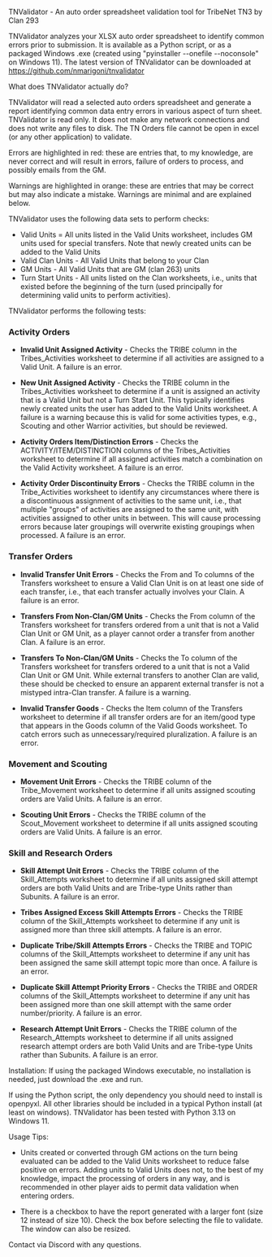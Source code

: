 TNValidator - An auto order spreadsheet validation tool for TribeNet TN3 by Clan 293

TNValidator analyzes your XLSX auto order spreadsheet to identify common errors prior to submission. It is available as a Python script, or as a packaged Windows .exe (created using "pyinstaller --onefile --noconsole" on Windows 11). The latest version of TNValidator can be downloaded at https://github.com/nmarigoni/tnvalidator

What does TNValidator actually do?

TNValidator will read a selected auto orders spreadsheet and generate a report identifying common data entry errors in various aspect of turn sheet. TNValidator is read only. It does not make any network connections and does not write any files to disk. The TN Orders file cannot be open in excel (or any other application) to validate.

Errors are highlighted in red: these are entries that, to my knowledge, are never correct and will result in errors, failure of orders to process, and possibly emails from the GM.

Warnings are highlighted in orange: these are entries that may be correct but may also indicate a mistake. Warnings are minimal and are explained below.

TNValidator uses the following data sets to perform checks:
- Valid Units = All units listed in the Valid Units worksheet, includes GM units used for special transfers. Note that newly created units can be added to the Valid Units 
- Valid Clan Units - All Valid Units that belong to your Clan
- GM Units - All Valid Units that are GM (clan 263) units
- Turn Start Units - All units listed on the Clan worksheets, i.e., units that existed before the beginning of the turn (used principally for determining valid units to perform activities).

TNValidator performs the following tests:

### Activity Orders ###

- **Invalid Unit Assigned Activity** - 
Checks the TRIBE column in the Tribes_Activities worksheet to determine if all activities are assigned to a Valid Unit. A failure is an error.

- **New Unit Assigned Activity** - 
Checks the TRIBE column in the Tribes_Activities worksheet to determine if a unit is assigned an activity that is a Valid Unit but not a Turn Start Unit. This typically identifies newly created units the user has added to the Valid Units worksheet. A failure is a warning because this is valid for some activities types, e.g., Scouting and other Warrior activities, but should be reviewed.

- **Activity Orders Item/Distinction Errors** - 
Checks the ACTIVITY/ITEM/DISTINCTION columns of the Tribes_Activities worksheet to determine if all assigned activities match a combination on the Valid Activity worksheet. A failure is an error.

- **Activity Order Discontinuity Errors** - 
Checks the TRIBE column in the Tribe_Activities worksheet to identify any circumstances where there is a discontinuous assignment of activities to the same unit, i.e., that multiple "groups" of activities are assigned to the same unit, with activities assigned to other units in between. This will cause processing errors because later groupings will overwrite existing groupings when processed. A failure is an error.

### Transfer Orders ###
- **Invalid Transfer Unit Errors** - 
Checks the From and To columns of the Transfers worksheet to ensure a Valid Clan Unit is on at least one side of each transfer, i.e., that each transfer actually involves your Clain. A failure is an error.

- **Transfers From Non-Clan/GM Units** - 
Checks the From column of the Transfers worksheet for transfers ordered from a unit that is not a Valid Clan Unit or GM Unit, as a player cannot order a transfer from another Clan. A failure is an error.

- **Transfers To Non-Clan/GM Units** - 
Checks the To column of the Transfers worksheet for transfers ordered to a unit that is not a Valid Clan Unit or GM Unit. While external transfers to another Clan are valid, these should be checked to ensure an apparent external transfer is not a mistyped intra-Clan transfer. A failure is a warning.

- **Invalid Transfer Goods** - 
Checks the Item column of the Transfers worksheet to determine if all transfer orders are for an item/good type that appears in the Goods column of the Valid Goods worksheet. To catch errors such as unnecessary/required pluralization. A failure is an error.

### Movement and Scouting ###
- **Movement Unit Errors** - 
Checks the TRIBE column of the Tribe_Movement worksheet to determine if all units assigned scouting orders are Valid Units. A failure is an error.

- **Scouting Unit Errors** - 
Checks the TRIBE column of the Scout_Movement worksheet to determine if all units assigned scouting orders are Valid Units. A failure is an error.

### Skill and Research Orders ###
- **Skill Attempt Unit Errors** - 
Checks the TRIBE column of the Skill_Attempts worksheet to determine if all units assigned skill attempt orders are both Valid Units and are Tribe-type Units rather than Subunits. A failure is an error.

- **Tribes Assigned Excess Skill Attempts Errors** - 
Checks the TRIBE column of the Skill_Attempts worksheet to determine if any unit is assigned more than three skill attempts. A failure is an error.

- **Duplicate Tribe/Skill Attempts Errors** - 
Checks the TRIBE and TOPIC columns of the Skill_Attempts worksheet to determine if any unit has been assigned the same skill attempt topic more than once. A failure is an error.

- **Duplicate Skill Attempt Priority Errors** - 
Checks the TRIBE and ORDER columns of the Skill_Attempts worksheet to determine if any unit has been assigned more than one skill attempt with the same order number/priority. A failure is an error.

- **Research Attempt Unit Errors** - 
Checks the TRIBE column of the Research_Attempts worksheet to determine if all units assigned research attempt orders are both Valid Units and are Tribe-type Units rather than Subunits. A failure is an error.

Installation:
If using the packaged Windows executable, no installation is needed, just download the .exe and run.

If using the Python script, the only dependency you should need to install is openpyxl. All other libraries should be included in a typical Python install (at least on windows). TNValidator has been tested with Python 3.13 on Windows 11.

Usage Tips:
- Units created or converted through GM actions on the turn being evaluated can be added to the Valid Units worksheet to reduce false positive on errors. Adding units to Valid Units does not, to the best of my knowledge, impact the processing of orders in any way, and is recommended in other player aids to permit data validation when entering orders.

- There is a checkbox to have the report generated with a larger font (size 12 instead of size 10). Check the box before selecting the file to validate. The window can also be resized.

Contact via Discord with any questions.

